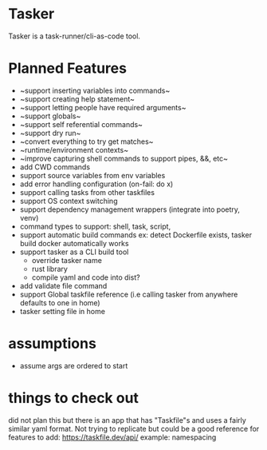 # Tasker
Tasker is a task-runner/cli-as-code tool.

# Planned Features
- ~support inserting variables into commands~
- ~support creating help statement~
- ~support letting people have required arguments~
- ~support globals~
- ~support self referential commands~
- ~support dry run~
- ~convert everything to try get matches~
- ~runtime/environment contexts~
- ~improve capturing shell commands to support pipes, &&, etc~
- add CWD commands
- support source variables from env variables
- add error handling configuration (on-fail: do x)
- support calling tasks from other taskfiles
- support OS context switching
- support dependency management wrappers (integrate into poetry, venv)
- command types to support: shell, task, script,
- support automatic build commands ex: detect Dockerfile exists, tasker build docker automatically works
- support tasker as a CLI build tool
    - override tasker name
    - rust library
    - compile yaml and code into dist?
- add validate file command
- support Global taskfile reference (i.e calling tasker from anywhere defaults to one in home)
- tasker setting file in home

# assumptions
- assume args are ordered to start

# things to check out
did not plan this but there is an app that has "Taskfile"s and uses a fairly similar yaml format. Not trying to replicate but could be a good reference for features to add: https://taskfile.dev/api/
example: namespacing